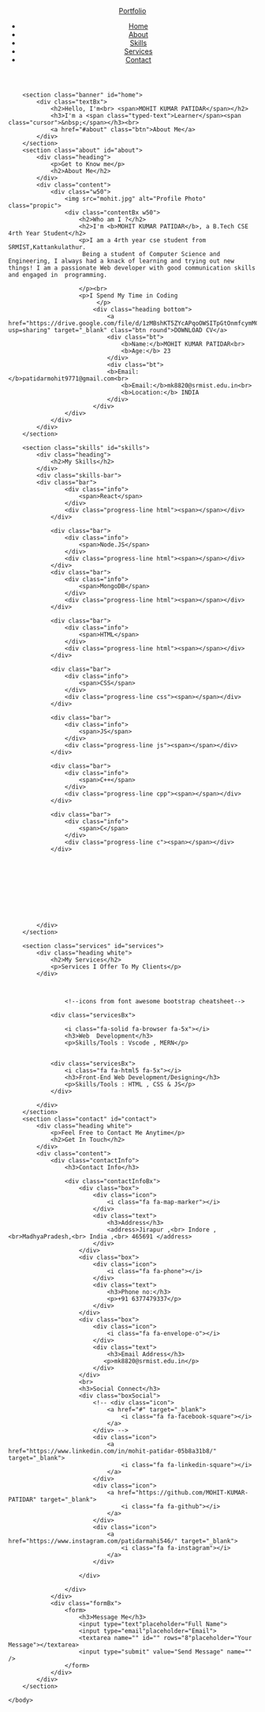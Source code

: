 <!DOCTYPE html>
<html lang="en">
    <head>
        <meta charset="UTF-8">
        <meta name="viewport" content="width=device-width, initial-scale=1.0">
        <title>Responsive portfolio</title>
        <link rel="stylesheet" href="style.css">
        <script src="ext.js" language="javascript"></script>
        <script src="typeeffect.js" language="javascript"></script>
        <link rel="stylesheet" href="https://stackpath.bootstrapcdn.com/font-awesome/4.7.0/css/font-awesome.min.css" integrity="sha384-wvfXpqpZZVQGK6TAh5PVlGOfQNHSoD2xbE+QkPxCAFlNEevoEH3Sl0sibVcOQVnN" crossorigin="anonymous">
        <!--Used Font Awesome cdn website for this link-->
    </head>
    <body>
        <header>
         <a href="#" class="logo">Portfolio</a>
         <ul class="menu">
             <li><a href="#home">Home</a></li>
             <li><a href="#about">About</a></li>
             <li><a href="#skills">Skills</a></li>
             <li><a href="#services">Services</a></li>
             <li><a href="#contact">Contact</a></li>
         </ul>
        </header>


        <section class="banner" id="home">
            <div class="textBx">
                <h2>Hello, I'm<br> <span>MOHIT KUMAR PATIDAR</span></h2>
                <h3>I'm a <span class="typed-text">Learner</span><span class="cursor">&nbsp;</span></h3><br>
                <a href="#about" class="btn">About Me</a>
            </div>
        </section>
        <section class="about" id="about">
            <div class="heading">
                <p>Get to Know me</p>
                <h2>About Me</h2>
            </div>
            <div class="content">
                <div class="w50">
                    <img src="mohit.jpg" alt="Profile Photo" class="propic">
                    <div class="contentBx w50">
                        <h2>Who am I ?</h2>
                        <h2>I'm <b>MOHIT KUMAR PATIDAR</b>, a B.Tech CSE 4rth Year Student</h2>
                        <p>I am a 4rth year cse student from SRMIST,Kattankulathur.
                         Being a student of Computer Science and Engineering, I always had a knack of learning and trying out new things! I am a passionate Web developer with good communication skills and engaged in  programming.

                        </p><br>
                        <p>I Spend My Time in Coding
                             </p>
                            <div class="heading bottom">
                                <a href="https://drive.google.com/file/d/1zMBshKT5ZYcAPqoOWSITpGtOnmfcymMC/view?usp=sharing" target="_blank" class="btn round">DOWNLOAD CV</a>
                                <div class="bt">
                                    <b>Name:</b>MOHIT KUMAR PATIDAR<br>
                                    <b>Age:</b> 23
                                </div>
                                <div class="bt">
                                <b>Email:</b>patidarmohit9771@gmail.com<br>
                                    <b>Email:</b>mk8820@srmist.edu.in<br>
                                    <b>Location:</b> INDIA
                                </div>
                            </div>
                    </div>
                </div>
            </div>
        </section>

        <section class="skills" id="skills">
            <div class="heading">
                <h2>My Skills</h2>
            </div>
            <div class="skills-bar">
            <div class="bar">
                    <div class="info">
                        <span>React</span>
                    </div>
                    <div class="progress-line html"><span></span></div>
                </div>
                
                <div class="bar">
                    <div class="info">
                        <span>Node.JS</span>
                    </div>
                    <div class="progress-line html"><span></span></div>
                </div>
                <div class="bar">
                    <div class="info">
                        <span>MongoDB</span>
                    </div>
                    <div class="progress-line html"><span></span></div>
                </div>
                
                <div class="bar">
                    <div class="info">
                        <span>HTML</span>
                    </div>
                    <div class="progress-line html"><span></span></div>
                </div>

                <div class="bar">
                    <div class="info">
                        <span>CSS</span>
                    </div>
                    <div class="progress-line css"><span></span></div>
                </div>

                <div class="bar">
                    <div class="info">
                        <span>JS</span>
                    </div>
                    <div class="progress-line js"><span></span></div>
                </div>

                <div class="bar">
                    <div class="info">
                        <span>C++</span>
                    </div>
                    <div class="progress-line cpp"><span></span></div>
                </div>

                <div class="bar">
                    <div class="info">
                        <span>C</span>
                    </div>
                    <div class="progress-line c"><span></span></div>
                </div>










            </div>
        </section>

        <section class="services" id="services">
            <div class="heading white">
                <h2>My Services</h2>
                <p>Services I Offer To My Clients</p>
            </div>
           


                    <!--icons from font awesome bootstrap cheatsheet-->

                <div class="servicesBx">
                
                    <i class="fa-solid fa-browser fa-5x"></i>
                    <h3>Web  Development</h3>
                    <p>Skills/Tools : Vscode , MERN</p>

                
                <div class="servicesBx">
                    <i class="fa fa-html5 fa-5x"></i>
                    <h3>Front-End Web Development/Designing</h3>
                    <p>Skills/Tools : HTML , CSS & JS</p>
                </div>

            </div>
        </section>
        <section class="contact" id="contact">
            <div class="heading white">
                <p>Feel Free to Contact Me Anytime</p>
                <h2>Get In Touch</h2>
            </div>
            <div class="content">
                <div class="contactInfo">
                    <h3>Contact Info</h3>
                    
                    <div class="contactInfoBx">
                        <div class="box">
                            <div class="icon">
                                <i class="fa fa-map-marker"></i>
                            </div>
                            <div class="text">
                                <h3>Address</h3>
                                <address>Jirapur ,<br> Indore ,<br>MadhyaPradesh,<br> India ,<br> 465691 </address>
                            </div>
                        </div>
                        <div class="box">
                            <div class="icon">
                                <i class="fa fa-phone"></i>
                            </div>
                            <div class="text">
                                <h3>Phone no:</h3>
                                <p>+91 6377479337</p>
                            </div>
                        </div>
                        <div class="box">
                            <div class="icon">
                                <i class="fa fa-envelope-o"></i>
                            </div>
                            <div class="text">
                                <h3>Email Address</h3>
                               <p>mk8820@srmist.edu.in</p>
                            </div>
                        </div>
                        <br>
                        <h3>Social Connect</h3>
                        <div class="boxSocial">
                            <!-- <div class="icon">
                                <a href="#" target="_blank">
                                    <i class="fa fa-facebook-square"></i>
                                </a>
                            </div> -->
                            <div class="icon">
                                <a href="https://www.linkedin.com/in/mohit-patidar-05b8a31b8/" target="_blank">
                                    <i class="fa fa-linkedin-square"></i>
                                </a>
                            </div>
                            <div class="icon">
                                <a href="https://github.com/MOHIT-KUMAR-PATIDAR" target="_blank">
                                    <i class="fa fa-github"></i>
                                </a>
                            </div>
                            <div class="icon">
                                <a href="https://www.instagram.com/patidarmahi546/" target="_blank">
                                    <i class="fa fa-instagram"></i>
                                </a>
                            </div>

                        </div>

                    </div>
                </div>
                <div class="formBx">
                    <form>
                        <h3>Message Me</h3>
                        <input type="text"placeholder="Full Name">
                        <input type="email"placeholder="Email">
                        <textarea name="" id="" rows="8"placeholder="Your Message"></textarea>
                        <input type="submit" value="Send Message" name="" />
                    </form>
                </div>
            </div>
        </section>

    </body>
</html>
